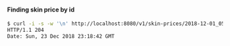 #### Finding skin price by id

```bash
$ curl -i -s -w '\n' http://localhost:8080/v1/skin-prices/2018-12-01_05
HTTP/1.1 204 
Date: Sun, 23 Dec 2018 23:18:42 GMT
```
